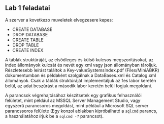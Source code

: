 ## Lab 1 feladatai

A szerver a kovetkezo muveletek elvegzesere kepes:
- CREATE DATABASE
- DROP DATABASE
- CREATE TABLE
- DROP TABLE
- CREATE INDEX


A táblák struktúráját, az elsődleges és külső kulcsos megszorításokat, az index állományok kulcsát és nevét egy xml vagy json állományban tároljuk. Részletesebb leírást találtok a Key-valueSystemsIndex.pdf (Files/MiniABKR) dokumentumban és példaként szolgálnak a DataBases.xml és Catalog.xml állományok. Csak a táblák struktúráját implementáljuk az 1es labor keretén belül, az adat beszúrást a második labor keretén belül fogjuk megoldani.

A parancsok végrehajtásához
 készítsetek egy grafikus felhasználói felületet, mint például az MSSQL Server Management Studio, vagy egyszerű parancsoros megoldást, mint például a Microsoft SQL server parancssoros felülete (Egy konzol ablakban kipróbálható a `sqlcmd` parancs, a használatához írjuk be a `sqlcmd -?` parancsot).
